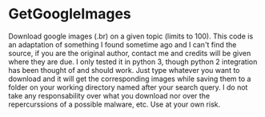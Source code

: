 # GetGoogleImages
Download google images (.br) on a given topic (limits to 100).
This code is an adaptation of something I found sometime ago and I can't find the source, if you are the original author, contact me and credits will be given where they are due.
I only tested it in python 3, though python 2 integration has been thought of and should work.
Just type whatever you want to download and it will get the corresponding images while saving them to a folder on your working directory named after your search query.
I do not take any responsability over what you download nor over the repercurssions of a possible malware, etc. Use at your own risk.
